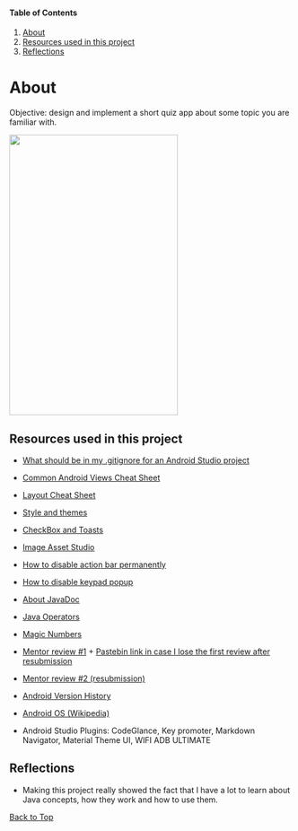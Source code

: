 #### Table of Contents
  1. [About](#about)
  2. [Resources used in this project](#resources-used-in-this-project)
  3. [Reflections](#reflections)

  # About
  Objective: design and implement a short quiz app about some topic you are familiar with.

<img src="https://i.imgur.com/9DHTDxx.jpg" width="300" height="500">

## Resources used in this project

* [What should be in my .gitignore for an Android Studio project](https://stackoverflow.com/a/17803964/8651044)

* [Common Android Views Cheat Sheet](https://drive.google.com/file/d/0B5XIkMkayHgRMVljUVIyZzNmQUU/view)

* [Layout Cheat Sheet](https://s3.amazonaws.com/video.udacity-data.com/topher/2016/June/576abcfc_layout-cheat-sheet/layout-cheat-sheet.pdf)

* [Style and themes](https://www.tutorialspoint.com/android/android_styles_and_themes.htm)

* [CheckBox and Toasts](https://abhiandroid.com/ui/checkbox)

* [Image Asset Studio](https://developer.android.com/studio/write/image-asset-studio.html)

* [How to disable action bar permanently](https://stackoverflow.com/a/44754842/8651044)

* [How to disable keypad popup](https://stackoverflow.com/questions/10611833/how-to-disable-keypad-popup-when-on-edittext/13908440#13908440)

* [About JavaDoc](https://stackoverflow.com/questions/19172015/what-exactly-is-javadoc/19172263#19172263)

* [Java Operators](http://www.mathcs.emory.edu/~cheung/Courses/170/Syllabus/04/shorthand.html)

* [Magic Numbers](https://stackoverflow.com/questions/47882/what-is-a-magic-number-and-why-is-it-bad)

* [Mentor review #1](https://review.udacity.com/#!/reviews/1289497/shared) + [Pastebin link in case I lose the first review after resubmission](https://pastebin.com/Y3zx6ZUB)
* [Mentor review #2 (resubmission)](https://review.udacity.com/#!/reviews/1290483/shared)

* [Android Version History](https://en.wikipedia.org/wiki/Android_version_history)

* [Android OS (Wikipedia)](https://en.wikipedia.org/wiki/Android_(operating_system))

* Android Studio Plugins: CodeGlance, Key promoter, Markdown Navigator, Material Theme UI, WIFI ADB ULTIMATE

## Reflections

* Making this project really showed the fact that I have a lot to learn about Java concepts, how they work and how to use them.

[Back to Top](#table-of-contents)
